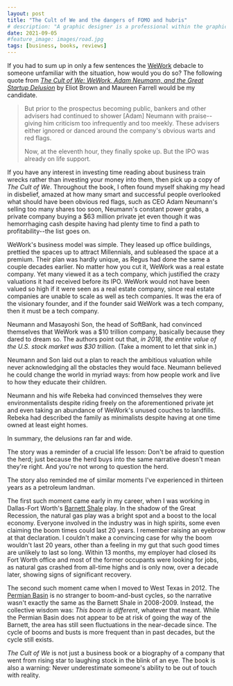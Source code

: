 ```yaml
---
layout: post
title: "The Cult of We and the dangers of FOMO and hubris"
# description: "A graphic designer is a professional within the graphic design and graphic arts industry."
date: 2021-09-05
#feature_image: images/road.jpg
tags: [business, books, reviews]
---
```


If you had to sum up in only a few sentences the [WeWork](https://en.wikipedia.org/wiki/WeWork) debacle to someone unfamiliar with the situation, how would you do so? The following quote from *[The Cult of We: WeWork, Adam Neumann, and the Great Startup Delusion](https://www.amazon.com/Cult-We-Neumann-Startup-Delusion-ebook/dp/B08FHC77MT/ref=sr_1_1?dchild=1&keywords=The+cult+of+we&qid=1630936360&sr=8-1)* by Eliot Brown and Maureen Farrell would be my candidate. <!--more-->

> But prior to the prospectus becoming public, bankers and other advisers had continued to shower \[Adam\] Neumann with praise--giving him criticism too infrequently and too meekly. These advisers either ignored or danced around the company's obvious warts and red flags.
>
> Now, at the eleventh hour, they finally spoke up. But the IPO was already on life support.

If you have any interest in investing time reading about business train wrecks rather than investing your money into them, then pick up a copy of *The Cult of We*. Throughout the book, I often found myself shaking my head in disbelief, amazed at how many smart and successful people overlooked what should have been obvious red flags, such as CEO Adam Neumann's selling too many shares too soon, Neumann's constant power grabs, a private company buying a $63 million private jet even though it was hemorrhaging cash despite having had plenty time to find a path to profitability--the list goes on.

WeWork's business model was simple. They leased up office buildings, prettied the spaces up to attract Millennials, and subleased the space at a premium. Their plan was hardly unique, as Regus had done the same a couple decades earlier. No matter how you cut it, WeWork was a real estate company. Yet many viewed it as a tech company, which justified the crazy valuations it had received before its IPO. WeWork would not have been valued so high if it were seen as a real estate company, since real estate companies are unable to scale as well as tech companies. It was the era of the visionary founder, and if the founder said WeWork was a tech company, then it must be a tech company.

Neumann and Masayoshi Son, the head of SoftBank, had convinced themselves that WeWork was a $10 trillion company, basically because they dared to dream so. The authors point out that, *in 2018, the entire value of the U.S. stock market was $30 trillion.* (Take a moment to let that sink in.)

Neumann and Son laid out a plan to reach the ambitious valuation while never acknowledging all the obstacles they would face. Neumann believed he could change the world in myriad ways: from how people work and live to how they educate their children.

Neumann and his wife Rebeka had convinced themselves they were environmentalists despite riding freely on the aforementioned private jet and even taking an abundance of WeWork's unused couches to landfills. Rebeka had described the family as minimalists despite having at one time owned at least eight homes.

In summary, the delusions ran far and wide.

The story was a reminder of a crucial life lesson: Don't be afraid to question the herd; just because the herd buys into the same narrative doesn't mean they're right. And you're not wrong to question the herd.

The story also reminded me of similar moments I've experienced in thirteen years as a petroleum landman.

The first such moment came early in my career, when I was working in Dallas-Fort Worth's [Barnett Shale](https://en.wikipedia.org/wiki/Barnett_Shale) play. In the shadow of the Great Recession, the natural gas play was a bright spot and a boost to the local economy. Everyone involved in the industry was in high spirits, some even claiming the boom times could last 20 years. I remember raising an eyebrow at that declaration. I couldn't make a convincing case for why the boom wouldn't last 20 years, other than a feeling in my gut that such good times are unlikely to last so long. Within 13 months, my employer had closed its Fort Worth office and most of the former occupants were looking for jobs, as natural gas crashed from all-time highs and is only now, over a decade later, showing signs of significant recovery.

The second such moment came when I moved to West Texas in 2012. The [Permian Basin](https://en.wikipedia.org/wiki/Permian_Basin_(North_America)) is no stranger to boom-and-bust cycles, so the narrative wasn't exactly the same as the Barnett Shale in 2008-2009. Instead, the collective wisdom was: *This boom is different*, whatever that meant. While the Permian Basin does not appear to be at risk of going the way of the Barnett, the area has still seen fluctuations in the near-decade since. The cycle of booms and busts is more frequent than in past decades, but the cycle still exists.

*The Cult of We* is not just a business book or a biography of a company that went from rising star to laughing stock in the blink of an eye. The book is also a warning: Never underestimate someone's ability to be out of touch with reality.
